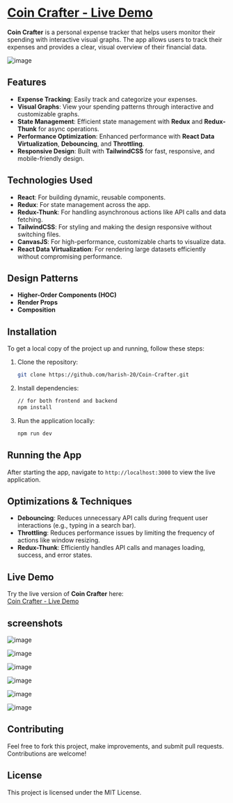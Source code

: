 # [Coin Crafter - Live Demo](https://coin-crafter.onrender.com)

**Coin Crafter** is a personal expense tracker that helps users monitor their spending with interactive visual graphs. The app allows users to track their expenses and provides a clear, visual overview of their financial data.

![image](https://github.com/user-attachments/assets/4d101d1f-fc6d-4dbf-90bb-e9be3f6af42c)

## Features

- **Expense Tracking**: Easily track and categorize your expenses.
- **Visual Graphs**: View your spending patterns through interactive and customizable graphs.
- **State Management**: Efficient state management with **Redux** and **Redux-Thunk** for async operations.
- **Performance Optimization**: Enhanced performance with **React Data Virtualization**, **Debouncing**, and **Throttling**.
- **Responsive Design**: Built with **TailwindCSS** for fast, responsive, and mobile-friendly design.

## Technologies Used

- **React**: For building dynamic, reusable components.
- **Redux**: For state management across the app.
- **Redux-Thunk**: For handling asynchronous actions like API calls and data fetching.
- **TailwindCSS**: For styling and making the design responsive without switching files.
- **CanvasJS**: For high-performance, customizable charts to visualize data.
- **React Data Virtualization**: For rendering large datasets efficiently without compromising performance.

## Design Patterns

- **Higher-Order Components (HOC)**
- **Render Props**
- **Composition**

## Installation

To get a local copy of the project up and running, follow these steps:

1. Clone the repository:
   ```bash
   git clone https://github.com/harish-20/Coin-Crafter.git
   ```
2. Install dependencies:
   ```bash
   // for both frontend and backend
   npm install
   ```
3. Run the application locally:
   ```bash
   npm run dev
   ```

## Running the App

After starting the app, navigate to `http://localhost:3000` to view the live application.

## Optimizations & Techniques

- **Debouncing**: Reduces unnecessary API calls during frequent user interactions (e.g., typing in a search bar).
- **Throttling**: Reduces performance issues by limiting the frequency of actions like window resizing.
- **Redux-Thunk**: Efficiently handles API calls and manages loading, success, and error states.

## Live Demo

Try the live version of **Coin Crafter** here:  
[Coin Crafter - Live Demo](https://coin-crafter.onrender.com)

## screenshots
![image](https://github.com/user-attachments/assets/4d101d1f-fc6d-4dbf-90bb-e9be3f6af42c)

![image](https://github.com/user-attachments/assets/e8195498-f79e-4a91-b7f3-0dc70bf5fd94)

![image](https://github.com/user-attachments/assets/a55cbacc-f679-4f9d-8e33-58a18fd45ed6)

![image](https://github.com/user-attachments/assets/603fec0c-528c-498c-aeea-29e39ea3e751)

![image](https://github.com/user-attachments/assets/591ae103-dd1b-4093-a3cc-d4d332c75943)

![image](https://github.com/user-attachments/assets/9fd56dc8-92eb-45a5-aacd-3cfbd183bd30)


## Contributing

Feel free to fork this project, make improvements, and submit pull requests. Contributions are welcome!

## License

This project is licensed under the MIT License.
